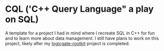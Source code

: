 # CQL ('C++ Query Language" a play on SQL)

A template for a project I had in mind where I recreate SQL in C++ for fun and to learn more about data management.
I still have plans to work on this project, likely after my [logicgate-rootkit](https://github.com/provrb/logicgate-rootkit) project is completed.
